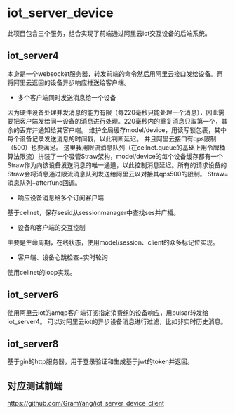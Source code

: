 # iot_server_device
此项目包含三个服务，组合实现了前端通过阿里云iot交互设备的后端系统。

## iot_server4
本身是一个websocket服务器，转发前端的命令然后用阿里云接口发给设备。再将阿里云返回的设备异步响应推送给客户端。

- 多个客户端同时发送消息给一个设备

因为硬件设备处理并发消息的能力有限（每220毫秒只能处理一个消息），因此需要把客户端发给同一设备的消息进行处理。220毫秒内的重复消息只取第一个，其余的丢弃并通知给其客户端。
维护全局缓存model/device，用读写锁包裹，其中每个设备记录发送消息的时间戳，以此判断延迟。
并且阿里云接口有qps限制（500）也要满足。
这里我用限流消息队列（在cellnet.queue的基础上用令牌桶算法限流）拼装了一个吸管Straw架构，model/device的每个设备缓存都有一个Straw作为向该设备发送消息的唯一通道，以此控制消息延迟。所有的请求设备的Straw会将消息通过限流消息队列发送给阿里云以对接其qps500的限制。
Straw=消息队列+afterfunc回调。

- 响应设备消息给多个订阅客户端

基于cellnet，保存sesid从sessionmanager中查找ses并广播。

- 设备和客户端的交互控制

主要是生命周期，在线状态，使用model/session、client的众多标记位实现。

- 客户端、设备心跳检查+实时轮询

使用cellnet的loop实现。

## iot_server6
使用阿里云iot的amqp客户端订阅指定消费组的设备响应，用pulsar转发给iot_server4。
可以对阿里云iot的异步设备消息进行过滤，比如非实时历史消息。

## iot_server8
基于gin的http服务器，用于登录验证和生成基于jwt的token并返回。

## 对应测试前端
https://github.com/GramYang/iot_server_device_client

